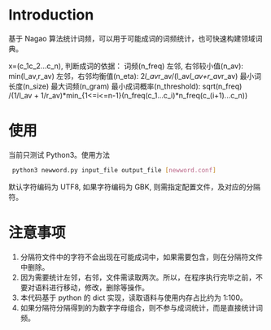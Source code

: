 # Introduction

基于 Nagao 算法统计词频，可以用于可能成词的词频统计，也可快速构建领域词典。

x=(c_1c_2...c_n), 判断成词的依据：
    词频(n_freq)
    左邻, 右邻较小值(n_av): min(l_av,r_av)
    左邻，右邻均衡值(n_eta): 2*l_av*r_av/(l_av*l_av+r_av*r_av)
    最小词长度(n_size)
    最大词频(n_gram)
    最小成词概率(n_threshold): sqrt(n_freq) /(1/l_av + 1/r_av)*min_{1<=i<=n-1}(n_freq(c_1...c_i)*n_freq(c_(i+1)...c_n))

# 使用
当前只测试 Python3。使用方法
```bash
 python3 newword.py input_file output_file [newword.conf]
```

默认字符编码为 UTF8, 如果字符编码为 GBK, 则需指定配置文件，及对应的分隔符。

# 注意事项

1. 分隔符文件中的字符不会出现在可能成词中，如果需要包含，则在分隔符文件中删除。
2. 因为需要统计左邻，右邻，文件需读取两次。所以，在程序执行完毕之前，不要对语料进行移动，修改，删除等操作。
3. 本代码基于 python 的 dict 实现，读取语料与使用内存占比约为 1:100。
4. 如果分隔符分隔得到的为数字字母组合，则不参与成词统计，而是直接统计词频。


